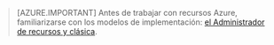 > [AZURE.IMPORTANT] Antes de trabajar con recursos Azure, familiarizarse con los modelos de implementación: [el Administrador de recursos y clásica](../articles/resource-manager-deployment-model.md).